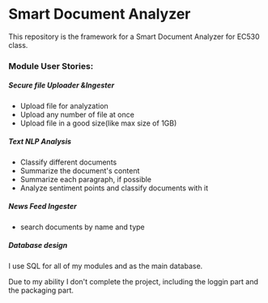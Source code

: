 # Smart Document Analyzer

This repository is the framework for a Smart Document Analyzer for EC530 class.



### Module User Stories:

##### Secure file Uploader &Ingester

- Upload file for analyzation
- Upload any number of file at once
- Upload file in a good size(like max size of 1GB)

##### Text NLP Analysis

- Classify different documents
- Summarize the document's content
- Summarize each paragraph, if possible
- Analyze sentiment points and classify documents with it

##### News Feed Ingester

- search documents by name and type

##### Database design

I use SQL for all of my modules and as the main database.

Due to my ability I don't complete the project, including the loggin part and the packaging part.